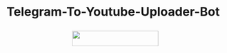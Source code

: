 # Telegram-To-Youtube-Uploader-Bot<p align="center"><a href="https://heroku.com/deploy?template=https://github.com/Greymattersbot/Telegram-To-Youtube-Uploader-Bot"> <img src="https://img.shields.io/badge/Deploy%20To%20Heroku-black?style=for-the-badge&logo=heroku" width="200" height="35.45"/></a></p>
